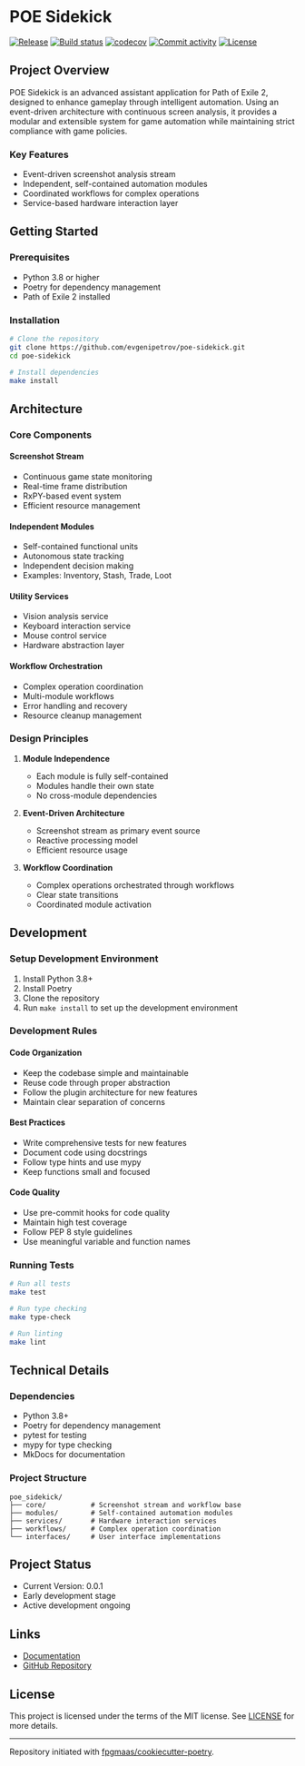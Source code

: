 # POE Sidekick

[![Release](https://img.shields.io/github/v/release/evgenipetrov/poe-sidekick)](https://img.shields.io/github/v/release/evgenipetrov/poe-sidekick)
[![Build status](https://img.shields.io/github/actions/workflow/status/evgenipetrov/poe-sidekick/main.yml?branch=main)](https://github.com/evgenipetrov/poe-sidekick/actions/workflows/main.yml?query=branch%3Amain)
[![codecov](https://codecov.io/gh/evgenipetrov/poe-sidekick/branch/main/graph/badge.svg)](https://codecov.io/gh/evgenipetrov/poe-sidekick)
[![Commit activity](https://img.shields.io/github/commit-activity/m/evgenipetrov/poe-sidekick)](https://img.shields.io/github/commit-activity/m/evgenipetrov/poe-sidekick)
[![License](https://img.shields.io/github/license/evgenipetrov/poe-sidekick)](https://img.shields.io/github/license/evgenipetrov/poe-sidekick)

## Project Overview

POE Sidekick is an advanced assistant application for Path of Exile 2, designed to enhance gameplay through intelligent automation. Using an event-driven architecture with continuous screen analysis, it provides a modular and extensible system for game automation while maintaining strict compliance with game policies.

### Key Features

- Event-driven screenshot analysis stream
- Independent, self-contained automation modules
- Coordinated workflows for complex operations
- Service-based hardware interaction layer

## Getting Started

### Prerequisites

- Python 3.8 or higher
- Poetry for dependency management
- Path of Exile 2 installed

### Installation

```bash
# Clone the repository
git clone https://github.com/evgenipetrov/poe-sidekick.git
cd poe-sidekick

# Install dependencies
make install
```

## Architecture

### Core Components

#### Screenshot Stream

- Continuous game state monitoring
- Real-time frame distribution
- RxPY-based event system
- Efficient resource management

#### Independent Modules

- Self-contained functional units
- Autonomous state tracking
- Independent decision making
- Examples: Inventory, Stash, Trade, Loot

#### Utility Services

- Vision analysis service
- Keyboard interaction service
- Mouse control service
- Hardware abstraction layer

#### Workflow Orchestration

- Complex operation coordination
- Multi-module workflows
- Error handling and recovery
- Resource cleanup management

### Design Principles

1. **Module Independence**

   - Each module is fully self-contained
   - Modules handle their own state
   - No cross-module dependencies

2. **Event-Driven Architecture**

   - Screenshot stream as primary event source
   - Reactive processing model
   - Efficient resource usage

3. **Workflow Coordination**
   - Complex operations orchestrated through workflows
   - Clear state transitions
   - Coordinated module activation

## Development

### Setup Development Environment

1. Install Python 3.8+
2. Install Poetry
3. Clone the repository
4. Run `make install` to set up the development environment

### Development Rules

#### Code Organization

- Keep the codebase simple and maintainable
- Reuse code through proper abstraction
- Follow the plugin architecture for new features
- Maintain clear separation of concerns

#### Best Practices

- Write comprehensive tests for new features
- Document code using docstrings
- Follow type hints and use mypy
- Keep functions small and focused

#### Code Quality

- Use pre-commit hooks for code quality
- Maintain high test coverage
- Follow PEP 8 style guidelines
- Use meaningful variable and function names

### Running Tests

```bash
# Run all tests
make test

# Run type checking
make type-check

# Run linting
make lint
```

## Technical Details

### Dependencies

- Python 3.8+
- Poetry for dependency management
- pytest for testing
- mypy for type checking
- MkDocs for documentation

### Project Structure

```
poe_sidekick/
├── core/           # Screenshot stream and workflow base
├── modules/        # Self-contained automation modules
├── services/       # Hardware interaction services
├── workflows/      # Complex operation coordination
└── interfaces/     # User interface implementations
```

## Project Status

- Current Version: 0.0.1
- Early development stage
- Active development ongoing

## Links

- [Documentation](https://evgenipetrov.github.io/poe-sidekick/)
- [GitHub Repository](https://github.com/evgenipetrov/poe-sidekick/)

## License

This project is licensed under the terms of the MIT license. See [LICENSE](LICENSE) for more details.

---

Repository initiated with [fpgmaas/cookiecutter-poetry](https://github.com/fpgmaas/cookiecutter-poetry).
